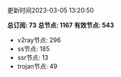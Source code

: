 更新时间2023-03-05 13:20:50

**总订阅: 73**
**总节点: 1167**
**有效节点: 543**
- v2ray节点: 296
- ss节点: 185
- ssr节点: 13
- trojan节点: 49
